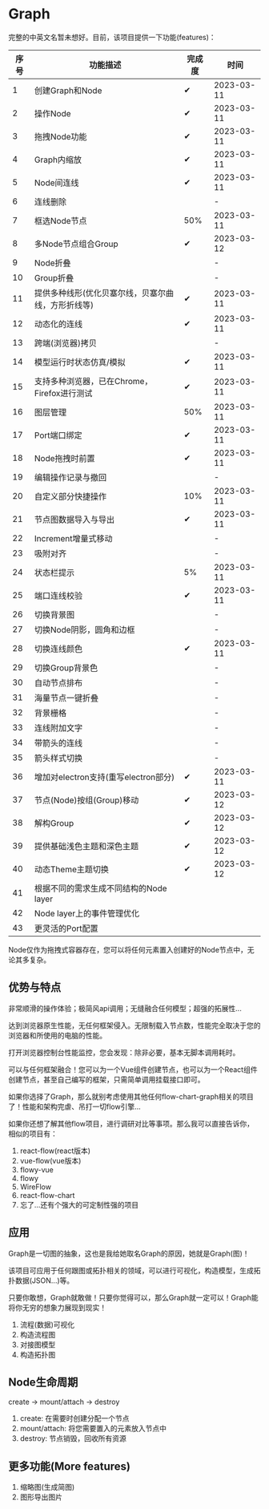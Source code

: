 # Graph

完整的中英文名暂未想好。目前，该项目提供一下功能(features)：

| 序号  | 功能描述                         | 完成度 | 时间         |
|-----|------------------------------|-----|------------|
| 1   | 创建Graph和Node                 | ✔   | 2023-03-11 |
| 2   | 操作Node                       | ✔   | 2023-03-11 |
| 3   | 拖拽Node功能                     | ✔   | 2023-03-11 |
| 4   | Graph内缩放                     | ✔   | 2023-03-11 |
| 5   | Node间连线                      | ✔   | 2023-03-11 |
| 6   | 连线删除                         |     | -          |
| 7   | 框选Node节点                     | 50% | 2023-03-11 |
| 8   | 多Node节点组合Group               | ✔   | 2023-03-12 |
| 9   | Node折叠                       |     | -          |
| 10  | Group折叠                      |     | -          |
| 11  | 提供多种线形(优化贝塞尔线，贝塞尔曲线，方形折线等)   | ✔   | 2023-03-11 |
| 12  | 动态化的连线                       | ✔   | 2023-03-11 |
| 13  | 跨端(浏览器)拷贝                    |     | -          |
| 14  | 模型运行时状态仿真/模拟                 | ✔   | 2023-03-11 |
| 15  | 支持多种浏览器，已在Chrome，Firefox进行测试 | ✔   | 2023-03-11 |
| 16  | 图层管理                         | 50% | 2023-03-11 |
| 17  | Port端口绑定                     | ✔   | 2023-03-11 |
| 18  | Node拖拽时前置                    | ✔   | 2023-03-11 |
| 19  | 编辑操作记录与撤回                    |     | -          |
| 20  | 自定义部分快捷操作                    | 10% | 2023-03-11 |
| 21  | 节点图数据导入与导出                   | ✔   | 2023-03-11 |
| 22  | Increment增量式移动               |     | -          |
| 23  | 吸附对齐                         |     | -          |
| 24  | 状态栏提示                        | 5%  | 2023-03-11 |
| 25  | 端口连线校验                       | ✔   | 2023-03-11 |
| 26  | 切换背景图                        |     | -          |
| 27  | 切换Node阴影，圆角和边框               |     | -          |
| 28  | 切换连线颜色                       | ✔   | 2023-03-11 |
| 29  | 切换Group背景色                   |     | -          |
| 30  | 自动节点排布                       |     | -          |
| 31  | 海量节点一键折叠                     |     | -          |
| 32  | 背景栅格                         |     | -          |
| 33  | 连线附加文字                       |     | -          |
| 34  | 带箭头的连线                       |     | -          |
| 35  | 箭头样式切换                       |     | -          |
| 36  | 增加对electron支持(重写electron部分)  | ✔   | 2023-03-11 |
| 37  | 节点(Node)按组(Group)移动          | ✔   | 2023-03-12 |
| 38  | 解构Group                      | ✔   | 2023-03-12 |
| 39  | 提供基础浅色主题和深色主题                | ✔   | 2023-03-12 |
| 40  | 动态Theme主题切换                  | ✔   | 2023-03-12 |
| 41  | 根据不同的需求生成不同结构的Node layer     |     |            |
| 42  | Node layer上的事件管理优化           |     |            |
| 43  | 更灵活的Port配置                   |     |            |

Node仅作为拖拽式容器存在，您可以将任何元素置入创建好的Node节点中，无论其多复杂。

## 优势与特点

非常顺滑的操作体验；极简风api调用；无缝融合任何模型；超强的拓展性...

达到浏览器原生性能，无任何框架侵入。无限制载入节点数，性能完全取决于您的浏览器和所使用的电脑的性能。

打开浏览器控制台性能监控，您会发现：除非必要，基本无脚本调用耗时。

可以与任何框架融合！您可以为一个Vue组件创建节点，也可以为一个React组件创建节点，甚至自己编写的框架，只需简单调用挂载接口即可。

如果你选择了Graph，那么就别考虑使用其他任何flow-chart-graph相关的项目了！性能和架构完虐、吊打一切flow引擎...

如果你还想了解其他flow项目，进行调研对比等事项。那么我可以直接告诉你，相似的项目有：

1. react-flow(react版本)
2. vue-flow(vue版本)
3. flowy-vue
4. flowy
5. WireFlow
6. react-flow-chart
7. 忘了...还有个强大的可定制性强的项目

## 应用

Graph是一切图的抽象，这也是我给她取名Graph的原因，她就是Graph(图)！

该项目可应用于任何跟图或拓扑相关的领域，可以进行可视化，构造模型，生成拓扑数据(JSON...)等。

只要你敢想，Graph就敢做！只要你觉得可以，那么Graph就一定可以！Graph能将你无穷的想象力展现到现实！

1. 流程(数据)可视化
2. 构造流程图
3. 对接图模型
4. 构造拓扑图

## Node生命周期

create -> mount/attach -> destroy

1. create: 在需要时创建分配一个节点
2. mount/attach: 将您需要置入的元素放入节点中
3. destroy: 节点销毁，回收所有资源

## 更多功能(More features)

1. 缩略图(生成简图)
2. 图形导出图片